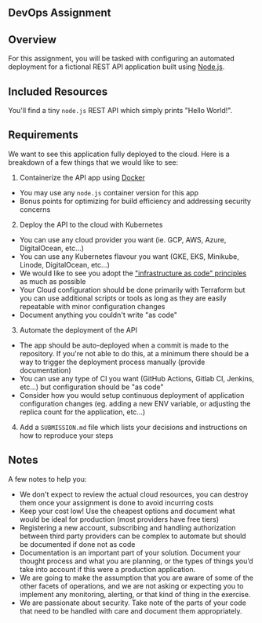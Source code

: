 DevOps Assignment
------------------------

## Overview

For this assignment, you will be tasked with configuring an automated deployment for a fictional REST API application built using [Node.js](https://nodejs.org/).

## Included Resources

You'll find a tiny `node.js` REST API which simply prints "Hello World!".

## Requirements

We want to see this application fully deployed to the cloud. Here is a breakdown of a few things that we would like to see:

1. Containerize the API app using [Docker](https://www.docker.com/)
  - You may use any `node.js` container version for this app
  - Bonus points for optimizing for build efficiency and addressing security concerns
2. Deploy the API to the cloud with Kubernetes
  - You can use any cloud provider you want (ie. GCP, AWS, Azure, DigitalOcean, etc...)
  - You can use any Kubernetes flavour you want (GKE, EKS, Minikube, Linode, DigitalOcean, etc...)
  - We would like to see you adopt the ["infrastructure as code" principles](https://en.wikipedia.org/wiki/Infrastructure_as_code) as much as possible
  - Your Cloud configuration should be done primarily with Terraform but you can use additional scripts or tools as long as they are easily repeatable with minor configuration changes
  - Document anything you couldn't write "as code"
3. Automate the deployment of the API
  - The app should be auto-deployed when a commit is made to the repository. If you're not able to do this, at a minimum there should be a way to trigger the deployment process manually (provide documentation)
  - You can use any type of CI you want (GitHub Actions, Gitlab CI, Jenkins, etc...) but configuration should be "as code"
  - Consider how you would setup continuous deployment of application configuration changes (eg. adding a new ENV variable, or adjusting the replica count for the application, etc...)
4. Add a `SUBMISSION.md` file which lists your decisions and instructions on how to reproduce your steps

## Notes

A few notes to help you:

- We don't expect to review the actual cloud resources, you can destroy them once your assignment is done to avoid incurring costs
- Keep your cost low! Use the cheapest options and document what would be ideal for production (most providers have free tiers)
- Registering a new account, subscribing and handling authorization between third party providers can be complex to automate but should be documented if done not as code
- Documentation is an important part of your solution. Document your thought process and what you are planning, or the types of things you’d take into account if this were a production application.
- We are going to make the assumption that you are aware of some of the other facets of operations, and we are not asking or expecting you to implement any monitoring, alerting, or that kind of thing in the exercise.
- We are passionate about security. Take note of the parts of your code that need to be handled with care and document them appropriately.


